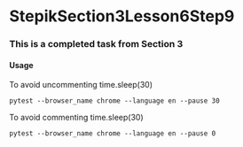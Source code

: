 # StepikSection3Lesson6Step9

### This is a completed task from Section 3

#### Usage

To avoid uncommenting time.sleep(30)
```
pytest --browser_name chrome --language en --pause 30
```

To avoid commenting time.sleep(30)
```
pytest --browser_name chrome --language en --pause 0
```